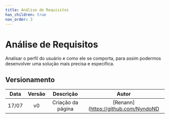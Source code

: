 ```yaml
---
title: Análise de Requisitos
has_children: true
nav_order: 3
---
```


# Análise de Requisitos

Analisar o perfil do usuário e como ele se comporta, para assim podermos desenvolver uma solução mais precisa e específica.

## Versionamento

| Data  | Versão |     Descrição     |                Autor                |
|:-----:|:------:|:-----------------:|:-----------------------------------:|
| 17/07 |   v0   | Criação da página | [Renann](https://github.com/NyndoND |